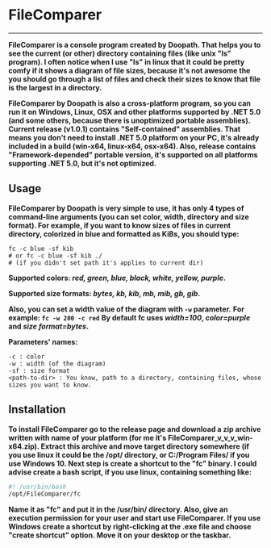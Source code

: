 # FileComparer
****
**FileComparer is a console program created by Doopath. That helps you to see the current
(or other) directory containing files (like unix "ls" program). I often notice when I use
"ls" in linux that it could be pretty comfy if it shows a diagram of file sizes, because it's 
not awesome the you should go through a list of files and check their sizes to know that file is
the largest in a directory.**

**FileComparer by Doopath is also a cross-platform program, so you can run it on Windows, Linux, OSX and other
platforms supported by .NET 5.0 (and some others, because there is unoptimized portable assemblies). Current release (v1.0.1)
contains "Self-contained" assemblies. That means you don't need to install .NET 5.0 platform on your PC, it's already included
in a build (win-x64, linux-x64, osx-x64). Also, release contains "Framework-depended" portable version, it's supported on all
platforms supporting .NET 5.0, but it's not optimized.**


## Usage

**FileComparer by Doopath is very simple to use, it has only 4 types of command-line arguments
(you can set color, width, directory and size format). For example, if you want to know sizes
of files in current directory, colorized in blue and formatted as KiBs, you should type:**
```shell
fc -c blue -sf kib
# or fc -c blue -sf kib ./
# (if you didn't set path it's applies to current dir)
```

**Supported colors: *red, green, blue, black, white, yellow, purple*.**

**Supported size formats: *bytes, kb, kib, mb, mib, gb, gib*.** 

**Also, you can set a width value of the diagram with ```-w``` parameter.**
**For example: ```fc -w 200 -c red```**
**By default fc uses *width=100*, *color=purple* and *size format=bytes*.**

**Parameters' names:**
```None
-c : color
-w : width (of the diagram)
-sf : size format
<path-to-dir> : You know, path to a directory, containing files, whose sizes you want to know.
```


## Installation
**To install FileComparer go to the release page and download a zip archive written with name of your platform
(for me it's FileComparer_v_v_v_win-x64.zip). Extract this archive and move target directory somewhere
(if you use linux it could be the /opt/ directory, or C:/Program Files/ if you use Windows 10. Next step is create a
shortcut to the "fc" binary. I could advise create a bash script, if you use linux, containing something like:**
```bash
#! /usr/bin/bash
/opt/FileComparer/fc
```
**Name it as "fc" and put it in the /usr/bin/ directory. Also, give an execution permission for your user and start use
FileComparer. If you use Windows create a shortcut by right-clicking at the .exe file and choose "create shortcut"
option. Move it on your desktop or the taskbar.**